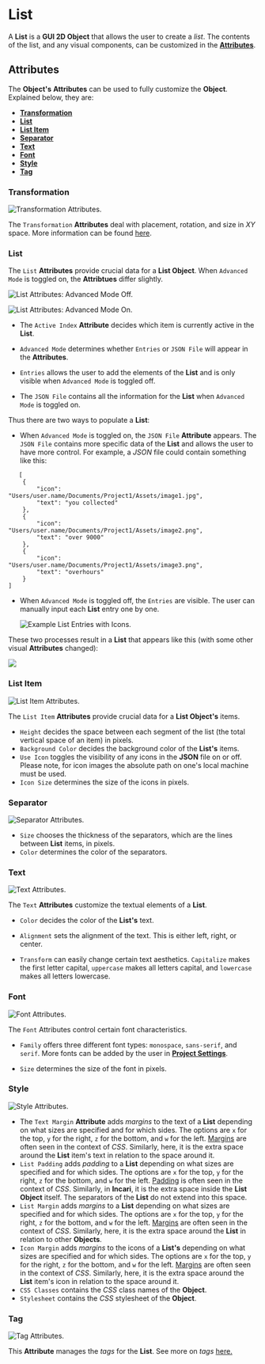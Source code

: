 # List

A **List** is a **GUI 2D Object** that allows the user to create a *list*. The contents of the list, and any visual components, can be customized in the [**Attributes**](list.md#attributes).  

## Attributes

The **Object's** **Attributes** can be used to fully customize the **Object**. Explained below, they are:

* [**Transformation**](list.md#transformation)
* [**List**](list.md#list)
* [**List Item**](list.md#list-item)
* [**Separator**](list.md#separator)
* [**Text**](list.md#text)
* [**Font**](list.md#font)
* [**Style**](list.md#style)
* [**Tag**](list.md#tag)

### Transformation

![Transformation Attributes.](../../../.gitbook/assets/listtransformationatts.png)

The `Transformation` **Attributes** deal with placement, rotation, and size in *XY* space. More information can be found [here](../../attributes/common-attributes/transformation/README.md).


### List

The `List` **Attributes** provide crucial data for a **List Object**. When `Advanced Mode` is toggled on, the **Attribtues** differ slightly. 

![List Attributes: Advanced Mode Off.](../../../.gitbook/assets/list2dsimple.png)

![List Attributes: Advanced Mode On.](../../../.gitbook/assets/list2dadvanced.png)

* The `Active Index` **Attribute** decides which item is currently active in the **List**.

* `Advanced Mode` determines whether `Entries` or `JSON File` will appear in the **Attributes**.

* `Entries` allows the user to add the elements of the **List** and is only visible when `Advanced Mode` is toggled off.
* The `JSON File` contains all the information for the **List** when `Advanced Mode` is toggled on. 

Thus there are two ways to populate a **List**: 

* When `Advanced Mode` is toggled on, the `JSON File` **Attribute** appears. The `JSON File` contains more specific data of the **List** and allows the user to have more control. For example, a *JSON* file could contain something like this:


```
   [
    {
        "icon": "Users/user.name/Documents/Project1/Assets/image1.jpg",
        "text": "you collected"
    },
    {
        "icon": "Users/user.name/Documents/Project1/Assets/image2.png",
        "text": "over 9000"
    },
    {
        "icon": "Users/user.name/Documents/Project1/Assets/image3.png",
        "text": "overhours"
    }
]
```

* When `Advanced Mode` is toggled off, the `Entries` are visible. The user can manually input each **List** entry one by one. 
  
  ![Example List Entries with Icons.](../../../.gitbook/assets/listlistattsnotadvancedwithdata.png)


These two processes result in a **List** that appears like this (with some other visual **Attributes** changed):

![](../../../.gitbook/assets/listexample2.png)


### List Item

![List Item Attributes.](../../../.gitbook/assets/listlistitemnew.png)

The `List Item` **Attributes** provide crucial data for a **List Object's** items.

* `Height` decides the space between each segment of the list (the total vertical space of an item) in pixels.
* `Background Color` decides the background color of the **List's** items.
* `Use Icon` toggles the visibility of any icons in the **JSON** file on or off. Please note, for icon images the absolute path on one's local machine must be used. 
* `Icon Size` determines the size of the icons in pixels.


### Separator

![Separator Attributes.](../../../.gitbook/assets/listitemseparator.png)

* `Size` chooses the thickness of the separators, which are the lines between **List** items, in pixels. 
* `Color` determines the color of the separators. 

### Text

![Text Attributes.](../../../.gitbook/assets/listtextnew.png)

The `Text` **Attributes** customize the textual elements of a **List**. 

<!--* `Font family` offers three different font types: `monospace`, `sans-serif`, and `serif`. More fonts can be added by the user in [**Project Settings**](../../../modules/project-settings/fonts.md).-->

* `Color` decides the color of the **List's** text.
* `Alignment` sets the alignment of the text. This is either left, right, or center.

* `Transform` can easily change certain text aesthetics. `Capitalize` makes the first letter capital, `uppercase` makes all letters capital, and `lowercase` makes all letters lowercase.  

<!--* `Font size (px)` determines the size of the font in pixels.-->

 
### Font 

![Font Attributes.](../../../.gitbook/assets/listfontatts.png)


The `Font` Attributes control certain font characteristics. 

* `Family` offers three different font types: `monospace`, `sans-serif`, and `serif`. More fonts can be added by the user in [**Project Settings**](../../../modules/project-settings/fonts.md).

* `Size` determines the size of the font in pixels.

### Style 

![Style Attributes.](../../../.gitbook/assets/liststyleatts.png)

* The `Text Margin` **Attribute** adds *margins* to the text of a **List** depending on what sizes are specified and for which sides. The options are `x` for the top, `y` for the right, `z` for the bottom, and `w` for the left. [Margins](https://www.w3schools.com/Css/css_margin.asp) are often seen in the context of *CSS*. Similarly, here, it is the extra space around the **List** item's text in relation to the space around it.  
* `List Padding` adds *padding* to a **List** depending on what sizes are specified and for which sides. The options are `x` for the top, `y` for the right, `z` for the bottom, and `w` for the left. [Padding](https://www.w3schools.com/cssref/pr_padding.php) is often seen in the context of *CSS*. Similarly, in **Incari**, it is the extra space inside the **List Object** itself. The separators of the **List** do not extend into this space. 
* `List Margin` adds *margins* to a **List** depending on what sizes are specified and for which sides. The options are `x` for the top, `y` for the right, `z` for the bottom, and `w` for the left. [Margins](https://www.w3schools.com/Css/css_margin.asp) are often seen in the context of *CSS*. Similarly, here, it is the extra space around the **List** in relation to other **Objects**. 
* `Icon Margin` adds *margins* to the icons of a **List's** depending on what sizes are specified and for which sides. The options are `x` for the top, `y` for the right, `z` for the bottom, and `w` for the left. [Margins](https://www.w3schools.com/Css/css_margin.asp) are often seen in the context of *CSS*. Similarly, here, it is the extra space around the **List** item's icon in relation to the space around it.
* `CSS Classes` contains the *CSS* class names of the **Object**.
* `Stylesheet` contains the *CSS* stylesheet of the **Object**. 


### Tag

![Tag Attributes.](../../../.gitbook/assets/buttonattstag.png)

This **Attribute** manages the *tags* for the **List**. See more on *tags* [here.](../../attributes/common-attributes/tag.md)








<!--### Text

![Text Attributes.](../../../.gitbook/assets/listtext2atts.png)



### List Item Icon

![List Item Icon Attributes.](../../../.gitbook/assets/listlistitemiconatts.png)

The `List Item Icon` **Attributes** provide crucial data for a **List Object's** icons.
 

* `Icon Background` decides the background color of the icons.



### Data

![List Data Attributes.](../../../.gitbook/assets/listdatatts.png)



### Code

![Code Attributes.](../../../.gitbook/assets/buttonattscode.png)

The `Code` **Attributes** allow for more customizability. This can override any stylesheet provided in the [**Project Settings**](../../../modules/project-settings/style.md) or a [**Scene2D**](../../project-objects/scene2d.md). 

To address these in the **Logic**, please refer to the [**Object 2D Nodes**](../../../toolbox/incari/object2d/README.md).

* `Class names` contain the *CSS* class names of the **Object**. 

* `Stylesheet` contains the *CSS* stylesheet of the **Object**.-->

